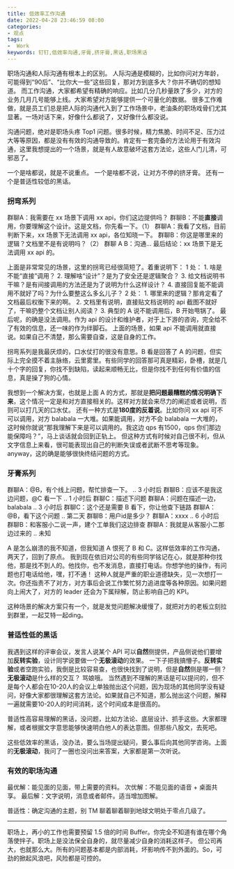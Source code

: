 ```yaml
---
title: 低效率工作沟通
date: 2022-04-28 23:46:59 08:00
categories:
- 观点
tags:
-  Work
keywords: 钉钉,低效率沟通,牙膏,挤牙膏,黑话,职场黑话
---
```


职场沟通和人际沟通有根本上的区别。
人际沟通是模糊的，比如你问对方年龄，可能得到“90后”、“比你大一些”这些回复，那对方到底多大？你并不确切的想知道。
而工作沟通，大家都希望有精确的响应。比如几分几秒量跌了多少，对方的业务几月几号能够上线。大家希望对方能够提供一个可量化的数据。
很多工作难做，就是员工们总是把人际的沟通代入到了工作场景中，老油条的职场戏骨们尤其显著。一场对话下来，好像什么都说了，又好像什么都没说。

沟通问题，绝对是职场头疼 Top1 问题。很多时候，精力焦脆、时间不足、压力过大等等原因，都是没有有效的沟通导致的。肯定有一套完备的方法论用于有效沟通，这里我想提出的一个场景，就是有人故意破坏这套方法论，这些人门儿清，可邪恶了。

一个是啥都说，就是不说重点。
一个是啥都不说，让对方不停的挤牙膏。
还有一个是普适性较低的黑话。

<!-- more -->

### 拐弯系列
群聊A：我需要在 xx 场景下调用 xx api，你们这边提供吗？
群聊B：不能**直接**调用，你要理解这个设计。这是文档，你先看一下。（1）
群聊A：我看了文档，目前判断下来，xx 场景下无法调用 xx api，各位知晓一下。
群聊B：你这是哪里来的逻辑？文档里不是有说明吗？（2）
群聊 A B：沟通...
最后结论：xx 场景下是无法调用 xx api 的。

上面是非常常见的场景，这里的拐弯已经很简短了。着重说明下：
1 处：
    1. 啥是不能“直接”调用？
    2. 理解啥“设计”？是为了安全还是逻辑聚合？
    3. 给文档说明书干嘛？是有间接调用的方法还是为了说明为什么这样设计？
    4. 直接回复能不能调用不就好了吗？为什么要整这么多幺儿子？
2 处：
    1. 哪里来的逻辑？那肯定看了文档最后权衡下来的啊。
    2. 文档里有说明，直接贴文档说明的 api 截图不就好了，干嘛扔整个文档让别人阅读？
    3. 典型的 A 说不能调用后，B 开始甩锅了。
最后呢，的确是没法调用。作为 api 的设计和维护者，对于上下游的咨询，完全给不了有效的信息，还一味的作为绊脚石。
上面的场景，如果 api 不能调用就直接说。如果自己不清楚，那么需要自查，这是自身的工作。

拐弯系列是我最厌烦的，口水仗打的很没有意思。B 看是回答了 A 的问题，但实际上完全摸不着主脉络，云里雾里。有些同学的回答那可真是精彩，卧槽，就是几十个字的回复，你找不到缺陷，读起来顺畅无比，但是你找不到任何有价值的信息，真是操了狗的心情。

我想到一个解决方案，也就是上面 A 的方式，那就是**把问题最糟糕的情况明确下来**，这个情况一定是和对方直接相关的。这样对方就会来尽力的阐述或者说明，否则可以打几天的口水仗。
还有一种方式是**180度的反着说**。比如你问 xx api 可不可以调用，对方 balabala 一大堆。如果能调用，对方不会 balabala 一大堆的，这时候你就说“那我理解下来是可以调用的。我这边 qps 有1500，qps 你们那边能保障吗？”，马上谈话就会回到正轨上。
但这种方式有时候对自己很不利，但从文字信息上来看，很可能表现出自己的判断失误或者武断不思考等现象。anyway，这的确是能够很快终结问题的方式。

### 牙膏系列
群聊A：@B，有个线上问题，帮忙排查一下。
.. 3 小时后
群聊B：应该不是我这边问题，@C 看一下
.. 1 小时后
群聊C：描述下问题
群聊A：问题在描述一边，balabala
.. 3 小时后
群聊C：这个还是需要 B 看下，你让他查下链路
群聊A：@B，看下这个问题
.. 第二天
群聊B：用户id是多少？
群聊A：xxxx
.. 6 小时后
群聊B：和客服小二说一声，建个工单我们这边排查
群聊A：我就是从客服小二那边过来的
.. 未知

A 是怎么崩溃的我不知道，但我知道 A 恨死了 B 和 C。这样低效率的工作沟通，两天了，回到了原点。
我到现在依旧对公司的有些同学铭记在心，就是那种你找他，那是找不到人的。他找你，也不发消息，直接打电话。你想学他的操作，有问题也打电话给他，嘿，打不通！
这种人就是严重的职业道德缺失，见一次想打一次。你还指责不了对方，对方事后会说工作繁忙努力追进度等各种原因。如果问题向上闹大了，对方的 leader 还会为下属辩解，防止影响自己的 KPI。

这种场景的解决方案只有一个，就是发觉问题解决缓慢了，就把对方的老板立刻拉到群里，一起艾特一起ding。

### 普适性低的黑话
我遇到这样的评审会议，发言人说某个 API 可以**自然**侧提供，产品侧说他们要增加**反转实验**，设计同学说要做一个**无极滚动**的效果。
一下子把我搞懵子。**反转实验**或者空跑实验，我倒是比较容易查，也很快找到了说明，但是**自然**侧是哪一侧？**无极滚动**是什么样的交互？
骂娘哦。
当然遇到不理解的黑话是可以提问的，但不是每个人都会在10-20人的会议上单独抛出这个问题，因为现场的其他同学没有疑问，好像大家都很理解这套方法论。如果就自己不知道，那么抛出这个问题，解释一遍就需要10-20人的时间消耗，这个时间成本是很高的。

普适性高容易理解的黑话，没问题，比如方法论、底层设计、抓手这些。大家都理解，或者根据文字意思能够快速明白他人的表达意图。但那些八股文，去死吧。

这些低效率的黑话，没办法，要么当场提出疑问，要么事后向其他同学咨询。上面的**无极滚动**，我问了一圈也没问出来答案，大家都是第一次听说。

### 有效的职场沟通
最优解：能见面的见面，带上需要的资料。
次优解：不能见面的语音 + 桌面共享。
最后解：文字说明，消息或者邮件。适当增加图解。

普适性：确定沟通的主题，别 TM 聊着聊着聊到地球文明处于零点几级了。

---

职场上，再小的工作也需要预留 1.5 倍的时间 Buffer。你完全不知道有谁在哪个角落使拌子。职场上是没法保全自身的，就尽量减少自身的消耗这样子。
但公司再大，也就那么大。所有的问题基本都是内部消耗，坏影响传不到外面的。So，可劲的掀起风浪吧，风险都是可控的。